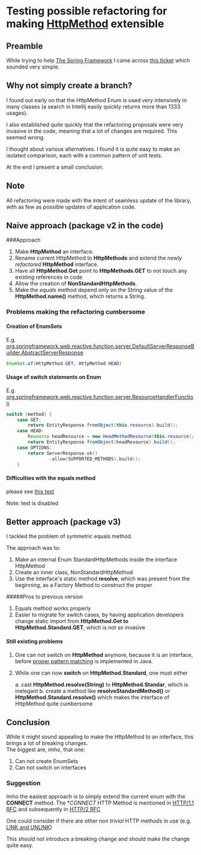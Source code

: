 # Testing possible refactoring for making [HttpMethod](https://docs.spring.io/spring-framework/docs/current/javadoc-api/org/springframework/http/HttpMethod.html) extensible

## Preamble

While trying to help [The Spring Framework](https://github.com/spring-projects/spring-framework)
I came across [this ticket](https://github.com/spring-projects/spring-framwork/issues/25109) which sounded very simple.

## Why not simply create a branch?
I found out early on that the HttpMethod Enum is used very intensively in many classes (a search in Intellij easily 
quickly returns more than 1333 usages).

I also established quite quickly that the refactoring proposals were very invasive in the code, meaning that a lot of 
changes are required. This seemed wrong.

I thought about various alternatives. I found it is quite easy to make an isolated comparison, each with a common pattern
of unit tests. 

At the end I present a small conclusion.

## Note
All refactoring were made with the intent of seamless update of the library, with as few as possible updates
of application code.

## Naive approach (package v2 in the code)

###Approach
1. Make **HttpMethod** an interface. 
2. Rename current HttpMethod to **HttpMethods** and extend the *newly refactored* **HttpMethod** interface.
3. Have all **HttpMethod.Get** point to **HttpMethods.GET** to not touch any existing references in code
4. Allow the creation of **NonStandardHttpMethods**. 
5. Make the *equals* method depend only on the String value of the **HttpMethod.name()** method, which returns a String.


### Problems making the refactoring cumbersome
#### Creation of EnumSets
E.g. [org.springframework.web.reactive.function.server.DefaultServerResponseBuilder.AbstractServerResponse](https://github.com/spring-projects/spring-framework/blob/90ccabd60bfe24249b3c4cbe43a25ffd0efa6eba/spring-webflux/src/main/java/org/springframework/web/reactive/function/server/DefaultServerResponseBuilder.java#L301)

```java
EnumSet.of(HttpMethod.GET, HttpMethod.HEAD)
```

#### Usage of switch statements on Enum

E.g. [org.springframework.web.reactive.function.server.ResourceHandlerFunction](https://github.com/spring-projects/spring-framework/blob/90ccabd60bfe24249b3c4cbe43a25ffd0efa6eba/spring-webmvc/src/main/java/org/springframework/web/servlet/function/ResourceHandlerFunction.java#L55)

```java
switch (method) {
    case GET:
        return EntityResponse.fromObject(this.resource).build();
    case HEAD:
        Resource headResource = new HeadMethodResource(this.resource);
        return EntityResponse.fromObject(headResource).build();
    case OPTIONS:
        return ServerResponse.ok()
                .allow(SUPPORTED_METHODS).build();
    }

```

#### Difficulties with the equals method

please see [this test](ro.mdumitrescu.httpmethod.v2.HttpMethodTest.java)

Note: test is disabled

## Better approach (package v3)

I tackled the problem of symmetric equals method.

The approach was to: 
1. Make an internal Enum StandardHttpMethods inside the interface HttpMethod
2. Create an inner class, NonStandardHttpMethod
3. Use the interface's static method **resolve**, which was present from the beginning, as a Factory Method to construct
the proper 

#####Pros to previous version

1. Equals method works properly
2. Easier to migrate for switch cases, by having application developers change static import from 
**HttpMethod.Get to HttpMethod.Standard.GET**, which is not so invasive

#### Still existing problems

1. One can not switch on **HttpMethod** anymore, because it is an interface, before [proper pattern matching](https://openjdk.java.net/jeps/8213076) 
is implemented in Java.

2. While one can now **switch** on **HttpMethod.Standard**, one must either

    a. cast **HttpMethod.resolve(String)** to **HttpMethod.Standar**, which is inelegant
    b. create a method like **resolveStandardMethod()** or **HttpMethod.Standard.resolve()** which makes
    the interface of HttpMethod quite cumbersome
    
    
## Conclusion

While it might sound appealing to make the HttpMethod to an interface, this brings a lot of breaking changes.   
The biggest are, imho, that one: 

1. Can not create EnumSets
2. Can not switch on interfaces


### Suggestion

Imho the easiest approach is to simply extend the current enum with the **CONNECT** method. 
The **CONNECT* HTTP Method is mentioned in [HTTP/1.1 RFC](https://tools.ietf.org/html/rfc7231#section-4.3.6) and
subsequently in [HTTP/2 RFC](https://tools.ietf.org/html/rfc7540#page-72)

One could consider if there are other non *trivial* HTTP methods in use (e.g. [LINK and UNLINK](https://tools.ietf.org/id/draft-snell-link-method-01.html))

This should not introduce a breaking change and should make the change quite easy. 


